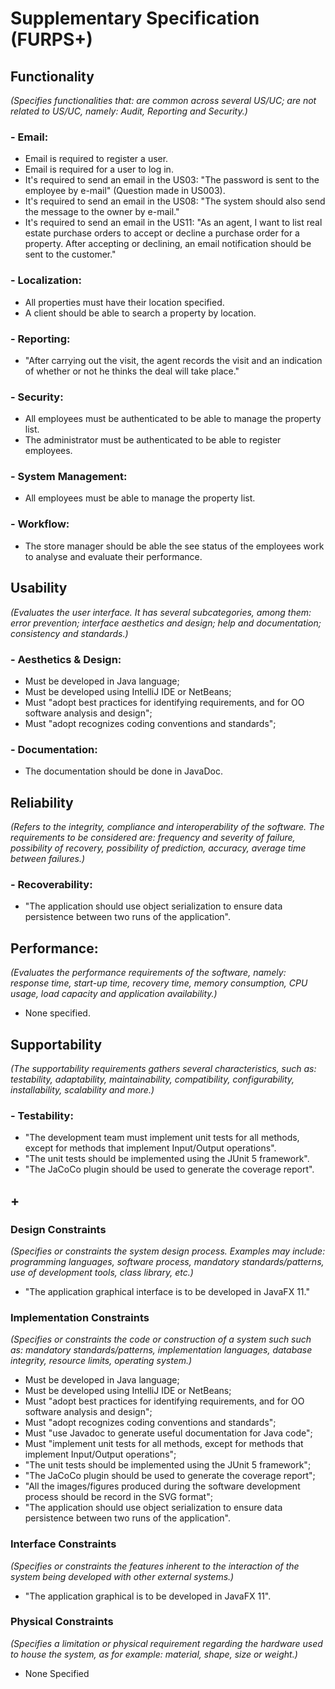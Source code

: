 # Supplementary Specification (FURPS+)

## Functionality

_(Specifies functionalities that: are common across several US/UC; are not related to US/UC, namely: Audit, Reporting and Security.)_

###  - Email:
* Email is required to register a user.
* Email is required for a user to log in.
* It's required to send an email in the US03: "The password is sent to the employee by e-mail" (Question made in US003).
* It's required to send an email in the US08: "The system should also send the message to the owner by e-mail."
* It's required to send an email in the US11: "As an agent, I want to list real estate purchase orders to accept or decline a
  purchase order for a property. After accepting or declining, an email notification
  should be sent to the customer."

### - Localization:
* All properties must have their location specified.
* A client should be able to search a property by location.

### - Reporting:
* "After carrying out the visit, the agent records the visit and an indication of whether or not he thinks the deal will take place."

### - Security:
* All employees must be authenticated to be able to manage the property list.
* The administrator must be authenticated to be able to register employees.

### - System Management:
* All employees must be able to manage the property list.

### - Workflow:
* The store manager should be able the see status of the employees work to analyse and evaluate their performance.

## Usability

_(Evaluates the user interface. It has several subcategories,
among them: error prevention; interface aesthetics and design; help and
documentation; consistency and standards.)_

### - Aesthetics & Design:
* Must be developed in Java language;
* Must be developed using IntelliJ IDE or NetBeans;
* Must "adopt best practices for identifying requirements, and for OO software analysis and design";
* Must "adopt recognizes coding conventions and standards";

### - Documentation:
* The documentation should be done in JavaDoc.

## Reliability
_(Refers to the integrity, compliance and interoperability of the software. The requirements to be considered are: frequency and severity of failure, possibility of recovery, possibility of prediction, accuracy, average time between failures.)_

### - Recoverability:
* "The application should use object serialization to ensure data persistence between two runs of the
  application".

## Performance:
_(Evaluates the performance requirements of the software, namely: response time, start-up time, recovery time, memory consumption, CPU usage, load capacity and application availability.)_

* None specified.


## Supportability
_(The supportability requirements gathers several characteristics, such as:
testability, adaptability, maintainability, compatibility,
configurability, installability, scalability and more.)_
### - Testability:
* "The development team must implement unit tests for all methods, except for methods that
implement Input/Output operations".
* "The unit tests should be implemented using the JUnit 5
  framework".
* "The JaCoCo plugin should be used to generate the coverage report".

## +

### Design Constraints
_(Specifies or constraints the system design process. Examples may include: programming languages, software process, mandatory standards/patterns, use of development tools, class library, etc.)_

* "The application graphical interface is to be developed in JavaFX 11."


### Implementation Constraints
_(Specifies or constraints the code or construction of a system such
such as: mandatory standards/patterns, implementation languages,
database integrity, resource limits, operating system.)_

* Must be developed in Java language;
* Must be developed using IntelliJ IDE or NetBeans;
* Must "adopt best practices for identifying requirements, and for OO software analysis and design";
* Must "adopt recognizes coding conventions and standards";
* Must "use Javadoc to generate useful documentation for Java code";
* Must "implement unit tests for all methods, except for methods that implement Input/Output operations";
* "The unit tests should be implemented using the JUnit 5 framework";
* "The JaCoCo plugin should be used to generate the coverage report";
* "All the images/figures produced during the software development process should be record in the SVG format";
* "The application should use object serialization to ensure data persistence between two runs of the application".

### Interface Constraints
_(Specifies or constraints the features inherent to the interaction of the
system being developed with other external systems.)_

* "The application graphical is to be developed in JavaFX 11".

### Physical Constraints
_(Specifies a limitation or physical requirement regarding the hardware used to house the system, as for example: material, shape, size or weight.)_

* None Specified